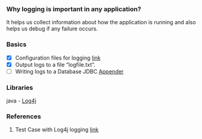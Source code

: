 ### Why logging is important in any application?

It helps us collect information about how the application is running and also helps us debug if any failure occurs.

### Basics

- [x] Configuration files for logging [link](https://toolsqa.com/selenium-webdriver/test-case-with-log4j/)
- [x] Output logs to a file “logfile.txt”.
- [ ] Writing logs to a Database JDBC [Appender](https://toolsqa.com/selenium-webdriver/log4j-appenders/)

### Libraries

java - [Log4j](https://toolsqa.com/selenium-webdriver/log4j-introduction/)


### References

1. Test Case with Log4j logging [link](https://toolsqa.com/selenium-webdriver/test-case-with-log4j/)
